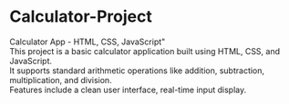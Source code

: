 # Calculator-Project
Calculator App - HTML, CSS, JavaScript"<br> This project is a basic calculator application built using HTML, CSS, and JavaScript.<br> It supports standard arithmetic operations like addition, subtraction, multiplication, and division.<br> Features include a clean user interface, real-time input display. 
